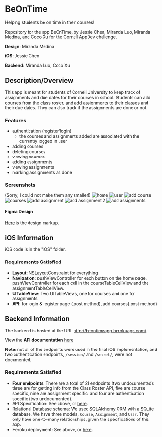 # BeOnTime
Helping students be on time in their courses!

Repository for the app BeOnTime, by Jessie Chen, Miranda Luo, Miranda Medina, and Coco Xu for the Cornell AppDev challenge.

**Design**: Miranda Medina

**iOS**: Jessie Chen

**Backend**: Miranda Luo, Coco Xu

## Description/Overview
This app is meant for students of Cornell University to keep track of assignments and due dates for their courses in school. Students can add courses from the class roster, and add assignments to their classes and their due dates. They can also track if the assignments are done or not.


### Features
- authentication (register/login)
    - the courses and assignments added are associated with the currently logged in user
- adding courses
- deleting courses
- viewing courses
- adding assignments
- viewing assignments
- marking assignments as done

### Screenshots 
\(Sorry, I could not make them any smaller!\)
![home](photos/1.png)
![user](photos/2.png)
![add course](photos/4.png)
![courses](photos/5.png)
![add assignment](photos/7.png)
![add assignment 2](photos/8.png)
![add assignments](photos/9.png)

#### Figma Design
[Here](https://www.figma.com/file/EcvXbDWQLv45ku3qQ4iYFR/BeOnTime-Mockup?node-id=0%3A1
) is the design markup.

## iOS Information

iOS code is in the "iOS" folder.

### Requirements Satisfied
- **Layout**: NSLayoutConstraint for everything
- **Navigation**: pushViewController for each button on the home page, pushViewController for each cell in the courseTableCellView and the assignmentTableCellView.
- **UITableView**: Two UITableViews, one for courses and one for assignments
- **API**: for login & register page (.post method), add courses(.post method)


## Backend Information

The backend is hosted at the URL http://beontimeapp.herokuapp.com/

View the **API documentation** [here](https://documenter.getpostman.com/view/14753301/TzRUA75X). 

**Note**: not all of the endpoints were used in the final iOS implementation, and two authentication endpoints, `/session/` and `/secret/`, were not documented.

### Requirements Satisfied
- **Four endpoints**: There are a total of 21 endpoints (two undocumented): three are for getting info from the Class Roster API, five are course specific, nine are assignment specific, and four are authentication specific (two undocumented).
- API Specification: See above, or [here](https://documenter.getpostman.com/view/14753301/TzRUA75X).
- Relational Database schema: We used SQLAlchemy ORM with a SQLite database. We have three models, `Course`, `Assignment`, and `User`. They only have one-to-many relationships, given the specifications of this app.
- Heroku deployment: See above, or [here](http://beontimeapp.herokuapp.com/).
